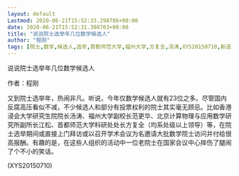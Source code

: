 ```yaml
---
layout: default
Lastmod: 2020-06-21T15:52:33.298786+00:00
date: 2020-06-21T15:52:31.308703+00:00
title: "说说院士选举年几位数学候选人"
author: "程刚"
tags: [院士,数学,候选人,选举,首都师范大学,福州大学,方复全,汤涛,XYS20150710,新语丝]
---
```


说说院士选举年几位数学候选人

作者：程刚

又到院士选举年，热闹非凡。听说，今年仅数学候选人就有23位之多。尽管国内反腐高压看似不减，不少候选人和部分有投票权利的院士其实毫无顾忌。比如香港浸会大学研究生院院长汤涛、福州大学副校长范更华、北京计算物理与应用数学研究所副所长江松、首都师范大学科研处处长方复全（均系处级以上领导）等，在院士选举期间或直接上门拜访或以召开学术会议为名邀请大批数学院士访问并付给很高报酬。有趣的是，在这些人组织的活动中一位老院士在国家会议中心摔伤了腿闹了个不小的笑话。

(XYS20150710)

